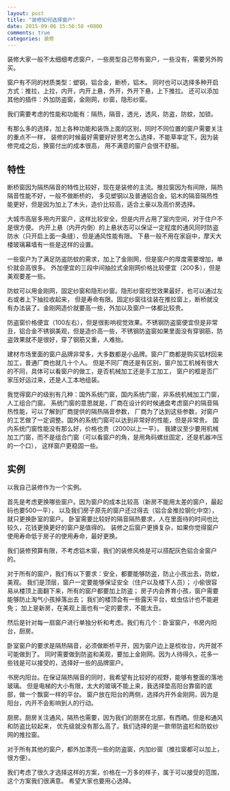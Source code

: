 ```yaml
---
layout: post
title: "装修如何选择窗户"
date: 2015-09-06 15:56:58 +0800
comments: true
categories: 装修
---
```


装修大家一般不太细细考虑窗户，一些房型自己带有窗户，一些没有，需要另外购买。

窗户有不同的材质类型：塑钢，铝合金，断桥，铝木。
同时也可以选择多种开启方式：推拉，上拉，内开，内开上悬，外开，外开下悬，上下推拉。
还可以添加其他的插件：外加防盗窗，金刚网，纱窗，隐形纱窗。

我们需要考虑的性能和功能有：隔热，隔音，透光，透风，防盗，防蚊，加锁。

有那么多的选择，加上各种功能和装饰上面的区别，同时不同位置的窗户需要关注的重点不一样，
装修的时候最好需要好好思考怎么选择，不能草率定下。因为装修完成之后，换窗付出的成本很高，
用不满意的窗户会很不舒服。

## 特性

断桥窗因为隔热隔音的特性比较好，现在是装修的主流。推拉窗因为有间隙，隔热隔音性能不好，一般不做断桥的，
多见塑钢以及普通铝合金。铝木的隔音隔热性能更好，但是因为加上了木头，造价比较高，适合土豪以及高价房选择。

大城市高层多用内开窗户，这样比较安全，但是内开占用了室内空间，对于住户不是很方便。
内开上悬（内开内倒）的上悬状态可以保证一定程度的通风同时防盗防水（只开启上面一条缝），但是通风性能有限。
下悬一般不用在家庭中，摩天大楼玻璃幕墙有一些是这样的设置。

一些窗户为了满足防盗防蚊的需求，加上了金刚网，但是窗户的厚度需要增加，单价就会高很多。
外加便宜的三段中间抽拉式金刚网价格比较便宜（200多），但是美观要差一些。

防蚊可以用金刚网，固定纱窗和隐形纱窗。隐形纱窗视觉效果最好，也可以通过左右或者上下抽拉收起来，
但是寿命有限。固定纱窗往往装在推拉窗上，断桥就没有办法装了。金刚网造价就要高一些，外加以及窗户一体都比较贵。

防盗窗价格便宜（100左右），但是很影响视觉效果。不锈钢防盗窗便宜但是非常丑，铝合金不锈钢美观，但是造价高一些，不锈钢防盗窗如果里面没有穿钢筋，防盗效果就不是很好，穿了钢筋又重，人难抬。

建材市场里面的窗户品牌非常多，大多数都是小品牌。窗户厂商都是购买铝材回来加工，普通厂商也就几十个人。
但是不同厂商还是有区别，窗户加工机械有很大的不同，具体可以看窗户的做工，是否机械加工还是手工加工，
窗户的框是否厂家压好运过来，还是人工本地组装。

我觉得窗户的级别有几种：国外系统门窗，国内系统门窗，非系统机械加工门窗，人工组合门窗。
系统门窗的意思就是，厂商在设计的时候通盘考虑窗户的隔音隔热性能，可以了解到厂商提供的隔热隔音参数，
厂商为了达到这些参数，对窗户的工艺做了一定调整。国外的系统门窗可以达到非常好的性能，但是非常贵。
国内系统门窗性能没有那么好，价格也贵（2000以上一平）。
我建议至少要用机械加工门窗，而不是组合门窗（可以看窗户的角，是用角码螺丝固定，还是机器冲压的一个口），
这样窗户更稳固一些。

## 实例

以我自己装修作为一个实例。

首先是考虑更换哪些窗户。因为窗户的成本比较高（新房不能用太差的窗户，最起码也要500一平），
以及我们房子原先的窗户还过得去（铝合金推拉钢化中空），就只更换卧室的窗户。
卧室需要比较好的隔音隔热要求，人在里面待的时间也比较久，花钱更换更好的窗户是值得的。
装修之后窗户更换复杂，如果你觉得窗户使用寿命低于房子的使用寿命，最好更换。

我们装修预算有限，不考虑铝木窗，我们的装修风格是可以搭配灰色铝合金窗户的。

对于所有的窗户，我们有以下要求：安全，都要能够防盗，防止小孩出去，防蚊，美观。
我们是顶层，窗户一定要能够保证安全（住户以及楼下人员）；
小偷很容易从楼顶上面翻下来，所有的窗户都要加上防盗；
房子内会养育小孩，窗户需要能够防止淘气小孩掉落出去；
我们的楼顶会有一些露天平台，蚊虫估计也不能避免；
加上是新房，在美观上面也有一定的要求，不能太丑。

然后是针对每一扇窗户进行单独分析和考虑。我们有几个：卧室窗户，书房内阳台，厨房。

卧室窗户的要求是隔热隔音，必须做断桥平开，因为窗户边上是梳妆台，内开就不可能做到了。
同时需要做到防盗和美观，要加上金刚网。因为人待得久，花多一些钱是可以接受的，选择好一些的品牌窗户。

书房内阳台。在保证隔热隔音的同时，我希望有比较好的视野，能够有整面的落地玻璃。
但是电梯的大小有限，太大的玻璃不能上来，我选择垫高阳台靠窗的底部，做一个飘窗一样的平台。
窗户放在阳台的两侧，选择内开外金刚网，因为是阳台，内开不会影响到人的行动。

厨房。厨房关注通风，隔热也需要，因为我们的厨房在北部，有西晒。但是和通风和防盗比较起来，
优先级就没有那么高了。我们选择的是一款带防盗栏和防蚊纱网的推拉窗。

对于所有其他的窗户，都外加漂亮一些的防盗窗，内加纱窗（推拉窗都可以加上，很方便）。

我们考虑了很久才选择这样的方案，价格在一万多的样子，属于可以接受的范围，这个方案我们很满意。
希望大家也要用心选择。
